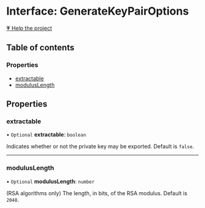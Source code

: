 # Interface: GenerateKeyPairOptions

[💗 Help the project](https://github.com/sponsors/panva)

## Table of contents

### Properties

- [extractable](GenerateKeyPairOptions.md#extractable)
- [modulusLength](GenerateKeyPairOptions.md#moduluslength)

## Properties

### extractable

• `Optional` **extractable**: `boolean`

Indicates whether or not the private key may be exported.
Default is `false`.

___

### modulusLength

• `Optional` **modulusLength**: `number`

(RSA algorithms only) The length, in bits, of the RSA modulus.
Default is `2048`.
